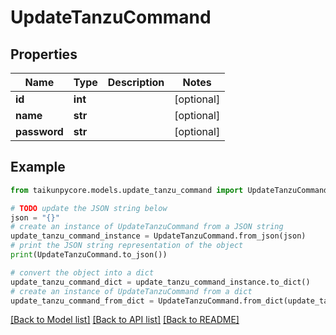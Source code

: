 # UpdateTanzuCommand


## Properties

Name | Type | Description | Notes
------------ | ------------- | ------------- | -------------
**id** | **int** |  | [optional] 
**name** | **str** |  | [optional] 
**password** | **str** |  | [optional] 

## Example

```python
from taikunpycore.models.update_tanzu_command import UpdateTanzuCommand

# TODO update the JSON string below
json = "{}"
# create an instance of UpdateTanzuCommand from a JSON string
update_tanzu_command_instance = UpdateTanzuCommand.from_json(json)
# print the JSON string representation of the object
print(UpdateTanzuCommand.to_json())

# convert the object into a dict
update_tanzu_command_dict = update_tanzu_command_instance.to_dict()
# create an instance of UpdateTanzuCommand from a dict
update_tanzu_command_from_dict = UpdateTanzuCommand.from_dict(update_tanzu_command_dict)
```
[[Back to Model list]](../README.md#documentation-for-models) [[Back to API list]](../README.md#documentation-for-api-endpoints) [[Back to README]](../README.md)


